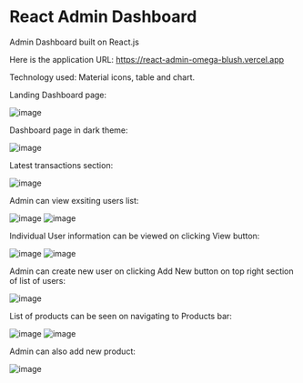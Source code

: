 # React Admin Dashboard

Admin Dashboard built on React.js

Here is the application URL: https://react-admin-omega-blush.vercel.app

Technology used: Material icons, table and chart.

Landing Dashboard page:

![image](https://user-images.githubusercontent.com/107784718/180654948-9caf8751-167e-4b9a-bf2d-964c88be1cc8.png)

Dashboard page in dark theme:

![image](https://user-images.githubusercontent.com/107784718/180655006-48ff8be8-a56f-49c1-80b0-360d698f06d9.png)

Latest transactions section:

![image](https://user-images.githubusercontent.com/107784718/180654964-2c9f488c-7f87-41af-83b8-348463277b63.png)

Admin can view exsiting users list:

![image](https://user-images.githubusercontent.com/107784718/180655024-6c861478-0e8c-4c2a-97b2-f1d3f02766ae.png)
![image](https://user-images.githubusercontent.com/107784718/180655068-a7c29c06-10e8-4d6a-8039-47136367cd62.png)


Individual User information can be viewed on clicking View button:

![image](https://user-images.githubusercontent.com/107784718/180655053-e6296731-6d2b-424f-bbcc-6a9bd91849ed.png)
![image](https://user-images.githubusercontent.com/107784718/180655077-4afb4cea-88ff-4bda-8513-e43dc524898f.png)

Admin can create new user on clicking Add New button on top right section of list of users:

![image](https://user-images.githubusercontent.com/107784718/180655096-5daec6fa-a8a1-46eb-bcf7-322337ad158c.png)

List of products can be seen on navigating to Products bar:

![image](https://user-images.githubusercontent.com/107784718/180655141-8c9a90cc-55f8-4af7-a605-9e5ffbd84933.png)
![image](https://user-images.githubusercontent.com/107784718/180655145-6670b00a-48fd-40fe-ab01-d30d50bfc05c.png)

Admin can also add new product:

![image](https://user-images.githubusercontent.com/107784718/180655165-df128b1d-995e-4f3e-a78b-20e66ed346d0.png)

